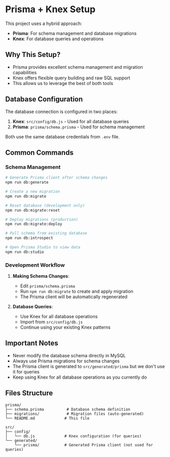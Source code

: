 # Prisma + Knex Setup

This project uses a hybrid approach:
- **Prisma**: For schema management and database migrations
- **Knex**: For database queries and operations

## Why This Setup?

- Prisma provides excellent schema management and migration capabilities
- Knex offers flexible query building and raw SQL support
- This allows us to leverage the best of both tools

## Database Configuration

The database connection is configured in two places:

1. **Knex**: `src/config/db.js` - Used for all database queries
2. **Prisma**: `prisma/schema.prisma` - Used for schema management

Both use the same database credentials from `.env` file.

## Common Commands

### Schema Management
```bash
# Generate Prisma client after schema changes
npm run db:generate

# Create a new migration
npm run db:migrate

# Reset database (development only)
npm run db:migrate:reset

# Deploy migrations (production)
npm run db:migrate:deploy

# Pull schema from existing database
npm run db:introspect

# Open Prisma Studio to view data
npm run db:studio
```

### Development Workflow

1. **Making Schema Changes**:
   - Edit `prisma/schema.prisma`
   - Run `npm run db:migrate` to create and apply migration
   - The Prisma client will be automatically regenerated

2. **Database Queries**:
   - Use Knex for all database operations
   - Import from `src/config/db.js`
   - Continue using your existing Knex patterns

## Important Notes

- Never modify the database schema directly in MySQL
- Always use Prisma migrations for schema changes
- The Prisma client is generated to `src/generated/prisma` but we don't use it for queries
- Keep using Knex for all database operations as you currently do

## Files Structure

```
prisma/
├── schema.prisma          # Database schema definition
├── migrations/            # Migration files (auto-generated)
└── README.md             # This file

src/
├── config/
│   └── db.js             # Knex configuration (for queries)
└── generated/
    └── prisma/           # Generated Prisma client (not used for queries)
```
